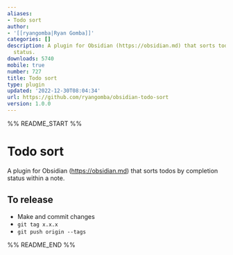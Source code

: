 ```yaml
---
aliases:
- Todo sort
author:
- '[[ryangomba|Ryan Gomba]]'
categories: []
description: A plugin for Obsidian (https://obsidian.md) that sorts todos by completion
  status.
downloads: 5740
mobile: true
number: 727
title: Todo sort
type: plugin
updated: '2022-12-30T08:04:34'
url: https://github.com/ryangomba/obsidian-todo-sort
version: 1.0.0
---
```


%% README_START %%

# Todo sort

A plugin for Obsidian (https://obsidian.md) that sorts todos by completion status within a note.

## To release

- Make and commit changes
- `git tag x.x.x`
- `git push origin --tags`



%% README_END %%